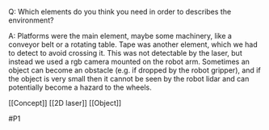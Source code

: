 Q: Which elements do you think you need in order to describes the environment?

A: Platforms were the main element, maybe some machinery, like a conveyor belt or a rotating table. Tape was another element, which we had to detect to avoid crossing it. This was not detectable by the laser, but instead we used a rgb camera mounted on the robot arm. Sometimes an object can become an obstacle (e.g. if dropped by the robot gripper), and if the object is very small then it cannot be seen by the robot lidar and can potentially become a hazard to the wheels.

[[Concept]]
[[2D laser]]
[[Object]]

#P1 